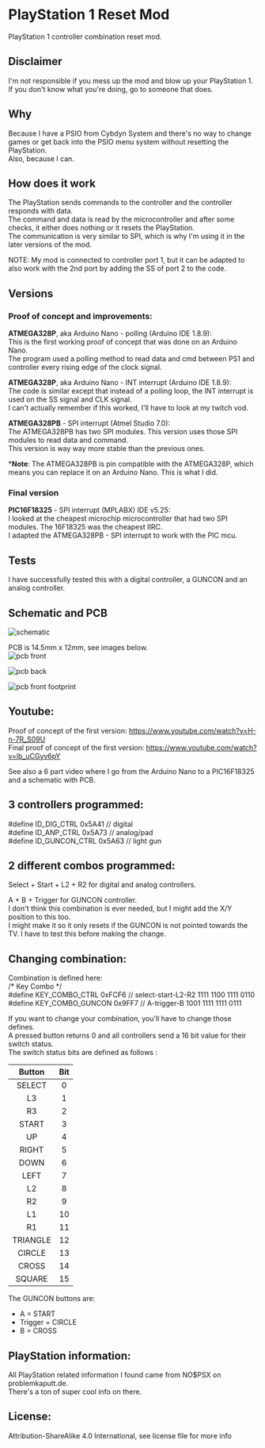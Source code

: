 # PlayStation 1 Reset Mod  

PlayStation 1 controller combination reset mod.

Disclaimer
----------  
I'm not responsible if you mess up the mod and blow up your PlayStation 1.  
If you don't know what you're doing, go to someone that does.    

Why
---
Because I have a PSIO from Cybdyn System and there's no way to change games or get back into the PSIO menu system without resetting the PlayStation.  
Also, because I can.

How does it work
----------------
The PlayStation sends commands to the controller and the controller responds with data.  
The command and data is read by the microcontroller and after some checks, it either does nothing or it resets the PlayStation.  
The communication is very similar to SPI, which is why I'm using it in the later versions of the mod.

NOTE: My mod is connected to controller port 1, but it can be adapted to also work with the 2nd port by adding the SS of port 2 to the code.

Versions
--------

### Proof of concept and improvements:
**ATMEGA328P**, aka Arduino Nano - polling (Arduino IDE 1.8.9):  
This is the first working proof of concept that was done on an Arduino Nano.  
The program used a polling method to read data and cmd between PS1 and controller every rising edge of the clock signal.  

**ATMEGA328P**, aka Arduino Nano - INT interrupt (Arduino IDE 1.8.9):  
The code is similar except that instead of a polling loop, the INT interrupt is used on the SS signal and CLK signal.  
I can't actually remember if this worked, I'll have to look at my twitch vod.  

**ATMEGA328PB** - SPI interrupt (Atmel Studio 7.0):  
The ATMEGA328PB has two SPI modules. This version uses those SPI modules to read data and command.  
This version is way way more stable than the previous ones.  

\***Note**: The ATMEGA328PB is pin compatible with the ATMEGA328P, which means you can replace it on an Arduino Nano. This is what I did.  

### Final version
**PIC16F18325** - SPI interrupt (MPLABX) IDE v5.25:  
I looked at the cheapest microchip microcontroller that had two SPI modules. The 16F18325 was the cheapest IIRC.  
I adapted the ATMEGA328PB - SPI interrupt to work with the PIC mcu.  

Tests
----- 
I have successfully tested this with a digital controller, a GUNCON and an analog controller.  

Schematic and PCB
-----------------
![schematic](https://i.imgur.com/yY38g31.png)  

PCB is 14.5mm x 12mm, see images below.  
![pcb front](https://i.imgur.com/OdFXijV.png)  
 
![pcb back](https://i.imgur.com/sjupgW4.png)  

![pcb front footprint](https://i.imgur.com/RlzW3SB.png)  

Youtube:
--------
Proof of concept of the first version: https://www.youtube.com/watch?v=H-n-7R_S09U  
Final proof of concept of the first version: https://www.youtube.com/watch?v=lb_uCGyv6pY  

See also a 6 part video where I go from the Arduino Nano to a PIC16F18325 and a schematic with PCB.  

3 controllers programmed:  
------------------------
#define ID_DIG_CTRL 0x5A41 // digital  
#define ID_ANP_CTRL 0x5A73 // analog/pad  
#define ID_GUNCON_CTRL 0x5A63 // light gun  

2 different combos programmed:
------------------------------
Select + Start + L2 + R2 for digital and analog controllers.  

A + B + Trigger for GUNCON controller.  
I don't think this combination is ever needed, but I might add the X/Y position to this too.  
I might make it so it only resets if the GUNCON is not pointed towards the TV. I have to test this before making the change.

Changing combination:
---------------------
Combination is defined here:  
/* Key Combo */  
#define KEY_COMBO_CTRL 0xFCF6 // select-start-L2-R2 1111 1100 1111 0110  
#define KEY_COMBO_GUNCON 0x9FF7 // A-trigger-B 1001 1111 1111 0111  

If you want to change your combination, you'll have to change those defines.  
A pressed button returns 0 and all controllers send a 16 bit value for their switch status.  
The switch status bits are defined as follows :  

|  Button  | Bit |
|:--------:|:---:|
|  SELECT  |  0  |
|    L3    |  1  |
|    R3    |  2  |
|   START  |  3  |
|    UP    |  4  |
|   RIGHT  |  5  |
|   DOWN   |  6  |
|   LEFT   |  7  |
|    L2    |  8  |
|    R2    |  9  |
|    L1    |  10 |
|    R1    |  11 |
| TRIANGLE |  12 |
|  CIRCLE  |  13 |
|   CROSS  |  14 |
|  SQUARE  |  15 |  

The GUNCON buttons are:  
* A = START
* Trigger = CIRCLE
* B = CROSS

PlayStation information:
------------------------
All PlayStation related information I found came from NO$PSX on problemkaputt.de.  
There's a ton of super cool info on there.

License:
---------  
Attribution-ShareAlike 4.0 International, see license file for more info
